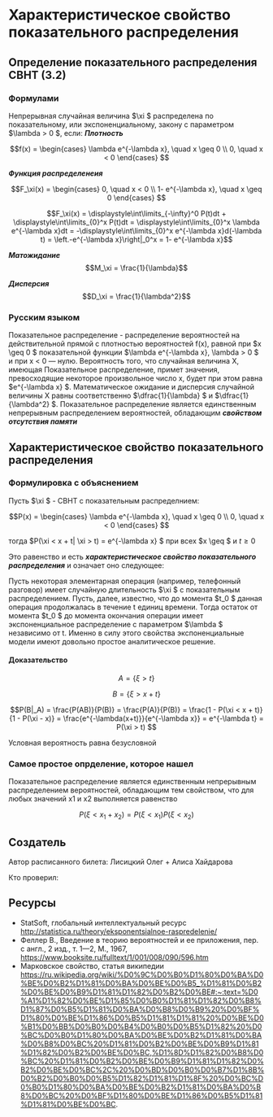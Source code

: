 # Характеристическое свойство показательного распределения

## Определение показательного распределения СВНТ (3.2)
### Формулами
Непрерывная случайная величина  $\xi $ распределена по показательному, или экспоненциальному, закону с параметром  $\lambda > 0  $, если:
***Плотность***

$$f(x) = \begin{cases} \lambda e^{-\lambda x}, \quad x \geq 0 \\
0,  \quad  x < 0
\end{cases} $$

***Функция распределенеия***

$$F_\xi(x) = \begin{cases} 0, \quad x < 0 \\
1- e^{-\lambda x}, \quad x \geq 0
\end{cases} $$

$$F_\xi(x) = \displaystyle\int\limits_{-\infty}^0 P(t)dt + \displaystyle\int\limits_{0}^x P(t)dt = \displaystyle\int\limits_{0}^x \lambda e^{-\lambda x}dt = -\displaystyle\int\limits_{0}^x e^{-\lambda x}d(-\lambda t) = \left.-e^{-\lambda x}\right|_0^x = 1- e^{-\lambda x}$$

***Матожидание***
$$M_\xi = \frac{1}{\lambda}$$

***Дисперсия***
$$D_\xi = \frac{1}{\lambda^2}$$

### Русским языком
Показательное распределение - распределение вероятностей на действительной прямой с плотностью вероятностей f(х), равной при  $x \geq 0 $ показательной функции  $\lambda e^{-\lambda x}, \lambda > 0 $ и при х < 0 — нулю. Вероятность того, что случайная величина X, имеющая Показательное распределение, примет значения, превосходящие некоторое произвольное число х, будет при этом равна  $e^{-\lambda x} $. Математическое ожидание и дисперсия случайной величины X равны соответственно  $\dfrac{1}{\lambda} $ и  $\dfrac{1}{\lambda^2} $. Показательное распределение является единственным непрерывным распределением вероятностей, обладающим ***свойством отсутствия памяти***

## Характеристическое свойство показательного распределения

### Формулировка с объяснением

Пусть  $\xi $ - СВНТ с показательным распределнием:

$$P(x) = \begin{cases} \lambda e^{-\lambda x}, \quad x \geq 0 \\
0,  \quad  x < 0
\end{cases} $$

тогда  $P(\xi < x + t| \xi > t) = e^{-\lambda x} $ при всех  $x \geq $ и  $t \geq 0$

Это равенство и есть ***характеристическое свойство показательного распределения*** и означает оно следующее:

Пусть некоторая элементарная операция (например, телефонный разговор) имеет случайную длительность  $\xi $ с показательным распределением. Пусть, далее, известно, что до момента  $t_0 $ данная операция продолжалась в течение t единиц времени. Тогда остаток от момента  $t_0 $ до момента окончания операции имеет экспоненциальное распределение с параметром  $\lambda $ независимо от t.
Именно в силу этого свойства экспоненциальные модели имеют довольно простое аналитическое решение.

#### Доказательство
$$A = \{\xi > t\} $$

$$B = \{\xi > x + t\} $$

$$P(B|_A) = \frac{P(AB)}{P(B)} = \frac{P(A)}{P(B)} = \frac{1 - P(\xi < x + t)}{1 - P(\xi - x)} = \frac{e^{-\lambda(x+t)}}{e^{-\lambda x}} = e^{-\lambda t} = P(\xi > t) $$

Условная вероятность равна безусловной

### Самое простое опрделение, которое нашел
Показательное распределение является единственным непрерывным распределением вероятностей, обладающим тем свойством, что для любых значений x1 и x2 выполняется равенство

$$P(\xi < x_1 + x_2) = P(\xi < x_1)P(\xi < x_2) $$

## Создатель

Автор расписанного билета: Лисицкий Олег + Алиса Хайдарова

Кто проверил:


## Ресурсы
- StatSoft, глобальный интеллектуальный ресурс http://statistica.ru/theory/eksponentsialnoe-raspredelenie/
- Феллер В., Введение в теорию вероятностей и ее приложения, пер. с англ., 2 изд., т. 1—2, М., 1967, https://www.booksite.ru/fulltext/1/001/008/090/596.htm
- Марковское свойство, статья википедии https://ru.wikipedia.org/wiki/%D0%9C%D0%B0%D1%80%D0%BA%D0%BE%D0%B2%D1%81%D0%BA%D0%BE%D0%B5_%D1%81%D0%B2%D0%BE%D0%B9%D1%81%D1%82%D0%B2%D0%BE#:~:text=%D0%A1%D1%82%D0%BE%D1%85%D0%B0%D1%81%D1%82%D0%B8%D1%87%D0%B5%D1%81%D0%BA%D0%B8%D0%B9%20%D0%BF%D1%80%D0%BE%D1%86%D0%B5%D1%81%D1%81%20%D0%BE%D0%B1%D0%BB%D0%B0%D0%B4%D0%B0%D0%B5%D1%82%20%D0%BC%D0%B0%D1%80%D0%BA%D0%BE%D0%B2%D1%81%D0%BA%D0%B8%D0%BC%20%D1%81%D0%B2%D0%BE%D0%B9%D1%81%D1%82%D0%B2%D0%BE%D0%BC,%D1%8D%D1%82%D0%B8%D0%BC%20%D1%81%D0%B2%D0%BE%D0%B9%D1%81%D1%82%D0%B2%D0%BE%D0%BC%2C%20%D0%BD%D0%B0%D0%B7%D1%8B%D0%B2%D0%B0%D0%B5%D1%82%D1%81%D1%8F%20%D0%BC%D0%B0%D1%80%D0%BA%D0%BE%D0%B2%D1%81%D0%BA%D0%B8%D0%BC%20%D0%BF%D1%80%D0%BE%D1%86%D0%B5%D1%81%D1%81%D0%BE%D0%BC.
